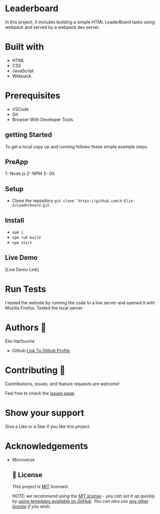 # Leaderboard

In this project, it includes building a simple HTML LeaderBoard tasks using webpack and served by a webpack dev server.

# Built with

<ul>
<li>HTML</li>
<li>CSS</li>
<li>JavaScript</li>
  <li>Webpack</li>
</ul>

# Prerequisites

<ul>
<li>VSCode</li>
<li>Git</li>
<li>Browser With Developer Tools</li>
</ul>

## getting Started

To get a local copy up and running follows these simple example steps.

## PreApp

1- Node.js
2- NPM
3- Git

## Setup

- Clone the repository ` git clone``https://github.com/X-Elie-X/Leaderboard.git `

## Install

- `npm i`
- `npm rub build`
- `npm start`

## Live Demo

[Live Demo Link]

# Run Tests

I tested the website by running the code to a live server and opened it with Mozilla Firefox. Tested the local server.

# Authors :bookmark_tabs:

Elie Harfouche

<ul>
<li>Github <a href="https://github.com/X-Elie-X">Link To Github Profile</a></li>

</ul>

# Contributing :handshake:

Contributions, issues, and feature requests are welcome!

Feel free to check the [issues page](https://github.com/X-Elie-X/Leaderboard/issues).

# Show your support

Give a Like or a Star if you like this project.

# Acknowledgements

<ul>
<li>Microverse</li>

## 📝 License

This project is [MIT](./LICENSE) licensed.

_NOTE: we recommend using the [MIT license](https://choosealicense.com/licenses/mit/) - you can set it up quickly by [using templates available on GitHub](https://docs.github.com/en/communities/setting-up-your-project-for-healthy-contributions/adding-a-license-to-a-repository). You can also use [any other license](https://choosealicense.com/licenses/) if you wish._
